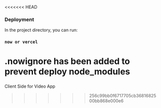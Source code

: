 <<<<<<< HEAD
### Deployment

In the project directory, you can run:

### `now or vercel`

.nowignore has been added to prevent deploy node_modules
=======
### 
Client Side for Video App
>>>>>>> 256c99bb0f6717705cb3681682500bb868e000e6

